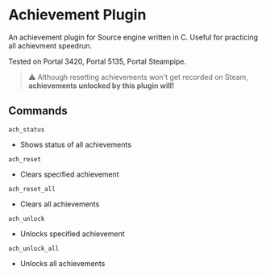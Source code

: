 # Achievement Plugin

An achievement plugin for Source engine written in C. Useful for practicing all achievment speedrun.

Tested on Portal 3420, Portal 5135, Portal Steampipe.

> :warning: Although resetting achievements won't get recorded on Steam, **achievements unlocked by this plugin will!** 

## Commands
`ach_status`
  - Shows status of all achievements

`ach_reset`
  - Clears specified achievement

`ach_reset_all`
  - Clears all achievements

`ach_unlock`
  - Unlocks specified achievement

`ach_unlock_all`
  - Unlocks all achievements

